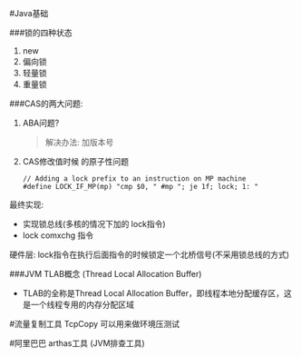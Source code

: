 #Java基础

###锁的四种状态
1. new
2. 偏向锁
3. 轻量锁
4. 重量锁


###CAS的两大问题:
1. ABA问题?
    >解决办法: 加版本号
2. CAS修改值时候  的原子性问题
   ```
   // Adding a lock prefix to an instruction on MP machine
   #define LOCK_IF_MP(mp) "cmp $0, " #mp "; je 1f; lock; 1: " 
   ```
最终实现:
- 实现锁总线(多核的情况下加的 lock指令)
- lock comxchg 指令
   
硬件层:
   lock指令在执行后面指令的时候锁定一个北桥信号(不采用锁总线的方式)


###JVM TLAB概念 (Thread Local Allocation Buffer)
- TLAB的全称是Thread Local Allocation Buffer，即线程本地分配缓存区，这是一个线程专用的内存分配区域


#流量复制工具
TcpCopy
可以用来做环境压测试

#阿里巴巴 arthas工具 (JVM排查工具)